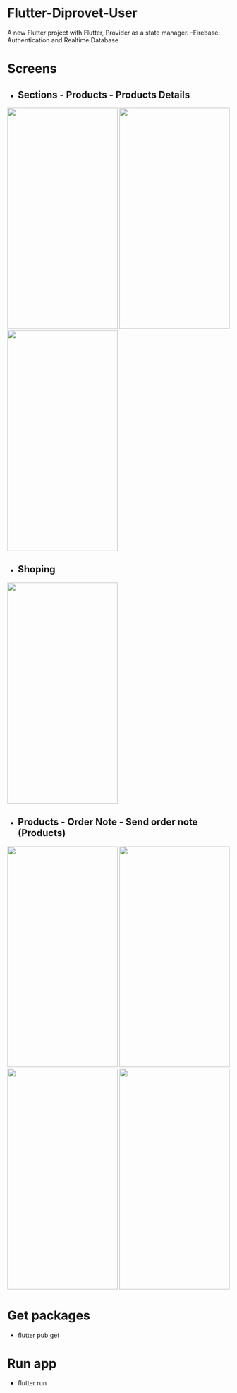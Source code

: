# Flutter-Diprovet-User

A new Flutter project with Flutter, Provider as a state manager.
-Firebase: Authentication and Realtime Database

# Screens

- <h2>Sections                 - Products - Products Details</h2>

<p>
<img src="https://i.ibb.co/z6pmbf8/Screenshot-1665202857.png" width="250" height="500">
<img src="https://i.ibb.co/5FnPMt0/Screenshot-1665202868.png" width="250" height="500">
<img src="https://i.ibb.co/Nm8XSZR/Screenshot-1665202881.png" width="250" height="500"> 
</p>

- <h2>Shoping</h2>
<p>
<img src="https://i.ibb.co/7nWnY69/Screenshot-1665202908.png" width="250" height="500">
</p>


- <h2>Products -  Order Note - Send order note (Products)</h2>
<p>
<img src="https://i.ibb.co/5FnPMt0/Screenshot-1665202868.png" width="250" height="500">
<img src="https://i.ibb.co/7nWnY69/Screenshot-1665202908.png" width="250" height="500">
<img src="https://i.ibb.co/K9SWsxB/Screenshot-1665202928.png" width="250" height="500">
 <img src="https://i.ibb.co/Jjww29w/Screenshot-1665202935.png" width="250" height="500">
</p>

# Get packages

- flutter pub get

# Run app

- flutter run
